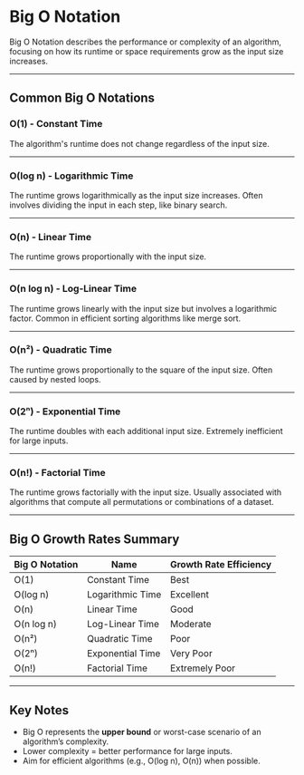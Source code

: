 # Big O Notation

Big O Notation describes the performance or complexity of an algorithm, focusing on how its runtime or space requirements grow as the input size increases.

---

## Common Big O Notations

### **O(1) - Constant Time**
The algorithm's runtime does not change regardless of the input size.

---

### **O(log n) - Logarithmic Time**
The runtime grows logarithmically as the input size increases. Often involves dividing the input in each step, like binary search.

---

### **O(n) - Linear Time**
The runtime grows proportionally with the input size.

---

### **O(n log n) - Log-Linear Time**
The runtime grows linearly with the input size but involves a logarithmic factor. Common in efficient sorting algorithms like merge sort.

---

### **O(n²) - Quadratic Time**
The runtime grows proportionally to the square of the input size. Often caused by nested loops.

---

### **O(2ⁿ) - Exponential Time**
The runtime doubles with each additional input size. Extremely inefficient for large inputs.

---

### **O(n!) - Factorial Time**
The runtime grows factorially with the input size. Usually associated with algorithms that compute all permutations or combinations of a dataset.

---

## Big O Growth Rates Summary

| Big O Notation | Name               | Growth Rate Efficiency |
|----------------|--------------------|-------------------------|
| O(1)           | Constant Time      | Best                   |
| O(log n)       | Logarithmic Time   | Excellent              |
| O(n)           | Linear Time        | Good                   |
| O(n log n)     | Log-Linear Time    | Moderate               |
| O(n²)          | Quadratic Time     | Poor                   |
| O(2ⁿ)          | Exponential Time   | Very Poor              |
| O(n!)          | Factorial Time     | Extremely Poor         |

---

## Key Notes
- Big O represents the **upper bound** or worst-case scenario of an algorithm’s complexity.
- Lower complexity = better performance for large inputs.
- Aim for efficient algorithms (e.g., O(log n), O(n)) when possible.  
